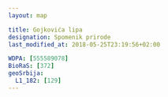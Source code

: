 ```yaml
---
layout: map

title: Gojkovića lipa
designation: Spomenik prirode
last_modified_at: 2018-05-25T23:19:56+02:00

WDPA: [555589078]
BioRaS: [372]
geoSrbija:
  L1_182: [129]
---
```

